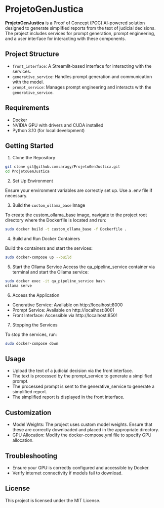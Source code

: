 # ProjetoGenJustica

**ProjetoGenJustica** is a Proof of Concept (POC) AI-powered solution designed to generate simplified reports from the text of judicial decisions. The project includes services for prompt generation, prompt engineering, and a user interface for interacting with these components.

## Project Structure

   - `front_interface`: A Streamlit-based interface for interacting with the services.
   - `generative_service`: Handles prompt generation and communication with the model.
   - `prompt_service`: Manages prompt engineering and interacts with the `generative_service`.

## Requirements

   - Docker
   - NVIDIA GPU with drivers and CUDA installed
   - Python 3.10 (for local development)

## Getting Started
1. Clone the Repository


```bash
git clone git@github.com:aragy/ProjetoGenJustica.git
cd ProjetoGenJustica
```

2. Set Up Environment

Ensure your environment variables are correctly set up. Use a .env file if necessary.

3. Build the `custom_ollama_base` Image

To create the custom_ollama_base image, navigate to the project root directory where the Dockerfile is located and run:

```bash
sudo docker build -t custom_ollama_base -f Dockerfile .
```

4. Build and Run Docker Containers

Build the containers and start the services:


```bash
sudo docker-compose up --build
```
5. Start the Ollama Service
Access the qa_pipeline_service container via terminal and start the Ollama service:

```bash
sudo docker exec -it qa_pipeline_service bash
ollama serve
```

6. Access the Application

  -  Generative Service: Available on http://localhost:8000
  -  Prompt Service: Available on http://localhost:8001
  -  Front Interface: Accessible via http://localhost:8501

7. Stopping the Services

To stop the services, run:


```bash
sudo docker-compose down

```
## Usage

   - Upload the text of a judicial decision via the front interface.
   - The text is processed by the prompt_service to generate a simplified prompt.
   - The processed prompt is sent to the generative_service to generate a simplified report.
   - The simplified report is displayed in the front interface.

## Customization

   - Model Weights: The project uses custom model weights. Ensure that these are correctly downloaded and placed in the appropriate directory.
   - GPU Allocation: Modify the docker-compose.yml file to specify GPU allocation.

## Troubleshooting

   - Ensure your GPU is correctly configured and accessible by Docker.
   - Verify internet connectivity if models fail to download.


## License

This project is licensed under the MIT License.